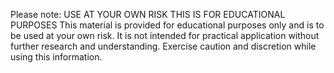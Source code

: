 Please note:  USE AT YOUR OWN RISK THIS IS FOR EDUCATIONAL PURPOSES
This material is provided for educational purposes only and is to be used at your own risk.
It is not intended for practical application without further research and understanding.
Exercise caution and discretion while using this information.

